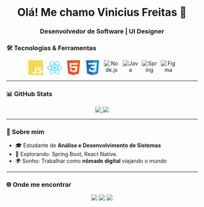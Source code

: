 <!-- Banner ou título -->
<h1 align="center">Olá! Me chamo Vinicius Freitas 👋</h1>

<h3 align="center">Desenvolvedor de Software | UI Designer </h3>

### 🛠️ Tecnologias & Ferramentas

<div align="center" style="display: flex; justify-content: center; gap: 10px;">
  <img src="https://raw.githubusercontent.com/devicons/devicon/master/icons/javascript/javascript-plain.svg" alt="JavaScript" width="40" height="40"/>
  <img src="https://raw.githubusercontent.com/devicons/devicon/master/icons/react/react-original.svg" alt="React" width="40" height="40"/>
  <img src="https://raw.githubusercontent.com/devicons/devicon/master/icons/html5/html5-original.svg" alt="HTML5" width="40" height="40"/>
  <img src="https://raw.githubusercontent.com/devicons/devicon/master/icons/css3/css3-original.svg" alt="CSS3" width="40" height="40"/>
  <img src="https://cdn.jsdelivr.net/gh/devicons/devicon@latest/icons/nodejs/nodejs-original.svg" alt="Node.js" width="40" height="40"/>
  <img src="https://cdn.jsdelivr.net/gh/devicons/devicon@latest/icons/java/java-original.svg" alt="Java" width="40" height="40"/>
  <img src="https://cdn.jsdelivr.net/gh/devicons/devicon@latest/icons/spring/spring-original.svg" alt="Spring" width="40" height="40"/>
  <img src="https://cdn.jsdelivr.net/gh/devicons/devicon@latest/icons/figma/figma-original.svg" alt="Figma" width="40" height="40"/>
</div>

---

### 📊 GitHub Stats

<div align="center">
  <a href="https://github.com/Freitas024">
    <img height="180em" src="https://github-readme-stats.vercel.app/api?username=Freitas024&show_icons=true&theme=tokyonight&include_all_commits=true&count_private=true"/>
    <img height="180em" src="https://github-readme-stats.vercel.app/api/top-langs/?username=Freitas024&layout=compact&langs_count=8&theme=tokyonight"/>
  </a>
</div>

---

### 🚀 Sobre mim

- 🎓 Estudante de **Análise e Desenvolvimento de Sistemas**
- 🧠 Explorando: Spring Boot, React Native.
- 🌍 Sonho: Trabalhar como **nômade digital** viajando o mundo

---

### 🌐 Onde me encontrar

<div align="center">
  <a href="https://www.linkedin.com/in/viniciusfreitas-dev/" target="_blank"><img src="https://img.shields.io/badge/-LinkedIn-0A66C2?style=for-the-badge&logo=linkedin&logoColor=white" /></a>
  <a href="https://www.instagram.com/seu_usuario_aqui/" target="_blank"><img src="https://img.shields.io/badge/-Instagram-E4405F?style=for-the-badge&logo=instagram&logoColor=white" /></a>
  <a href="mailto:seuemail@email.com" target="_blank"><img src="https://img.shields.io/badge/-Gmail-D14836?style=for-the-badge&logo=gmail&logoColor=white" /></a>
</div>

